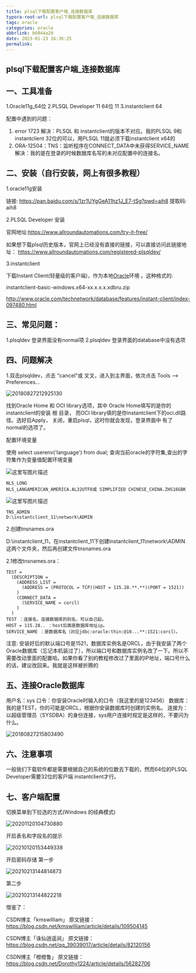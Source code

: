 ```yaml
---
title: plsql下载配置客户端_连接数据库
typora-root-url: plsql下载配置客户端_连接数据库
tags: oracle
categories: oracle
abbrlink: b6044a20
date: 2023-01-23 16:36:25
permalink:
---
```




## plsql下载配置客户端_连接数据库

## 一、工具准备

1.Oracle11g_64位
2.PLSQL Developer 11 64位  11
3.instantclient 64

配置中遇到的问题： 

1. error 1723 
   解决：PLSQL 和 instantclient的版本不对应。我的PLSQL 9和instantclient 32位的可以，用PLSQL 11就必须下载instantclient x64的
2. ORA-12504：TNS：监听程序在CONNECT_DATA中未获得SERVICE_NAME 
   解决：我的是在登录的时候数据库名写的未对应配置中的连接名。

## 二、安装（自行安装，网上有很多教程）

1.oracle11g安装

链接: https://pan.baidu.com/s/1zr1UYgGeA11hz1J_E7-tSg?pwd=aih8 提取码: aih8 

2.PLSQL Developer 安装

官网地址:https://www.allroundautomations.com/try-it-free/

如果想下载plsql历史版本，官网上已经没有直接的链接，可以直接访问此链接地址：
https://www.allroundautomations.com/registered-plsqldev/

3.instantclient 

下载Instant Client(轻量级的客户端)，作为本地[Oracle](https://so.csdn.net/so/search?q=Oracle&spm=1001.2101.3001.7020)环境 。这种格式的: 

instantclient-basic-windows.x64-xx.x.x.x.xdbru.zip

http://www.oracle.com/technetwork/database/features/instant-client/index-097480.html 

## 三、常见问题：

1.plsqldev 登录界面没有normal项
2.plsqldev 登录界面的database中没有选项

## 四、问题解决

1.双击plsqldev，点击 “cancel”或 叉叉，进入到主界面，依次点击 Tools --> Preferences…

![20180827212925130](./20180827212925130.png)

找到Oracle Home 和 OCI library选项，其中 Oracle Home填写的是你的instantclient的安装 根 目录， 而OCI library填的是你instantclient下的oci.dll路径。选好后Apply， 关闭，重启plsql，这时你就会发现，登录界面中 有了 normal的选项了。

配置环境变量 

使用   select userenv('language') from dual;  查询当前oracle的字符集,查出的字符集作为变量值配置环境变量

![这里写图片描述](./20170221150403956.png)

```undefined
NLS_LONG
NLS_LANGAMERICAN_AMERICA.AL32UTF8或 SIMPLIFIED CHINESE_CHINA.ZHS16GBK
```

![这里写图片描述](./20170221150419847.png)

```vbnet
TNS_ADMIN
D:\instantclient_11\network\ADMIN
```

2.创建tnsnames.ora

D:\instantclient_11，在instantclient_11下创建instantclient_11\network\ADMIN 这两个文件夹，然后再创建文件tnsnames.ora

2.1修改tnsnames.ora：

```
TEST =
  (DESCRIPTION =
    (ADDRESS_LIST =
      (ADDRESS = (PROTOCOL = TCP)(HOST = 115.28.**.**)(PORT = 1521))
    )
    (CONNECT_DATA =
      (SERVICE_NAME = corcl)
    )
  )
TEST ：连接名，连接数据库的别名，可以自己起。
HOST = 115.28.. ：host后面是数据库地址ip。
SERVICE_NAME ：是数据库名（对应jdbc:oracle:thin:@10...**:1521:corcl）。
```

注意:
	安装好后的默认端口号是1521，数据库实例名是ORCL，由于我安装了两个Oracle数据库（忘记本机装过了），所以端口号和数据库实例名改了一下。所以不需要改动里面的配置哈。如果你看了别的教程修改过了里面的IP地址，端口号什么的话，建议改回来。我就是这样被折腾的

## 五、连接Oracle数据库

用户名：sys
口令：你安装Oracle时输入的口令（我这里的是123456）
数据库：我的是TEST，你的可能是ORCL，根据你安装数据库时创建的实例名。
连接为：以超级管理员（SYSDBA）的身份连接，sys用户连接时规定是这样的，不要问为什么。

![20180827215803490](./20180827215803490.png)

## 六、注意事项

一般我们下载软件都是需要根据自己的系统的位数去下载的，然而64位的PLSQL Developer需要32位的客户端 instantclient才行。

## 七、客户端配置

切换菜单到下拉选的方式(Windows 的经典模式)

![20201120104730880](./20201120104730880.png)

开启表名和字段名的提示

![20210120153449338](./20210120153449338.png)

开启密码存储
第一步

![20210213144814873](./20210213144814873.jpg)

第二步

![20210213144822218](./20210213144822218.jpg)





借鉴了：

CSDN博主「kmswilliam」 原文链接：https://blog.csdn.net/kmswilliam/article/details/109504145

CSDN博主「诛仙逍遥涧」 原文链接：https://blog.csdn.net/qq_39039017/article/details/82120156

CSDN博主「橙橙鲁」     原文链接：https://blog.csdn.net/Dorothy1224/article/details/56282706

